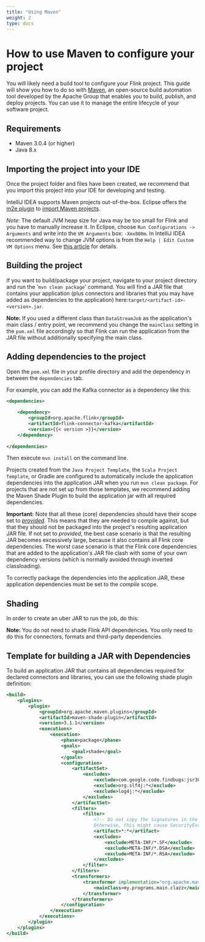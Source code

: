 ```yaml
---
title: "Using Maven"
weight: 2
type: docs
---
```

<!--
Licensed to the Apache Software Foundation (ASF) under one
or more contributor license agreements.  See the NOTICE file
distributed with this work for additional information
regarding copyright ownership.  The ASF licenses this file
to you under the Apache License, Version 2.0 (the
"License"); you may not use this file except in compliance
with the License.  You may obtain a copy of the License at

  http://www.apache.org/licenses/LICENSE-2.0

Unless required by applicable law or agreed to in writing,
software distributed under the License is distributed on an
"AS IS" BASIS, WITHOUT WARRANTIES OR CONDITIONS OF ANY
KIND, either express or implied.  See the License for the
specific language governing permissions and limitations
under the License.
-->

# How to use Maven to configure your project

You will likely need a build tool to configure your Flink project. This guide will show you how to 
do so with [Maven](https://maven.apache.org), an open-source build automation tool developed by the 
Apache Group that enables you to build, publish, and deploy projects. You can use it to manage the 
entire lifecycle of your software project.

## Requirements

- Maven 3.0.4 (or higher)
- Java 8.x

## Importing the project into your IDE

Once the project folder and files have been created, we recommend that you import this project into
your IDE for developing and testing.

IntelliJ IDEA supports Maven projects out-of-the-box. Eclipse offers the [m2e plugin](http://www.eclipse.org/m2e/) 
to [import Maven projects](http://books.sonatype.com/m2eclipse-book/reference/creating-sect-importing-projects.html#fig-creating-import).

*Note*: The default JVM heap size for Java may be too small for Flink and you have to manually increase it.
In Eclipse, choose `Run Configurations -> Arguments` and write into the `VM Arguments` box: `-Xmx800m`.
In IntelliJ IDEA recommended way to change JVM options is from the `Help | Edit Custom VM Options` menu.
See [this article](https://intellij-support.jetbrains.com/hc/en-us/articles/206544869-Configuring-JVM-options-and-platform-properties) for details.

## Building the project

If you want to build/package your project, navigate to your project directory and run the
'`mvn clean package`' command. You will find a JAR file that contains your application (plus connectors
and libraries that you may have added as dependencies to the application) here:`target/<artifact-id>-<version>.jar`.

__Note:__ If you used a different class than `DataStreamJob` as the application's main class / entry point,
we recommend you change the `mainClass` setting in the `pom.xml` file accordingly so that Flink
can run the application from the JAR file without additionally specifying the main class.

## Adding dependencies to the project

Open the `pom.xml` file in your profile directory and add the dependency in between
the `dependencies` tab.  

For example, you can add the Kafka connector as a dependency like this:

```xml
<dependencies>
    
    <dependency>
        <groupId>org.apache.flink</groupId>
        <artifactId>flink-connector-kafka</artifactId>
        <version>{{< version >}}</version>
    </dependency>
    
</dependencies>
```

Then execute `mvn install` on the command line. 

Projects created from the `Java Project Template`, the `Scala Project Template`, or Gradle are configured
to automatically include the application dependencies into the application JAR when you run `mvn clean package`.
For projects that are not set up from those templates, we recommend adding the Maven Shade Plugin to
build the application jar with all required dependencies.

**Important:** Note that all these (core) dependencies should have their scope set to [*provided*](https://maven.apache.org/guides/introduction/introduction-to-dependency-mechanism.html#dependency-scope). This means that
they are needed to compile against, but that they should not be packaged into the project's resulting
application JAR file. If not set to *provided*, the best case scenario is that the resulting JAR
becomes excessively large, because it also contains all Flink core dependencies. The worst case scenario
is that the Flink core dependencies that are added to the application's JAR file clash with some of
your own dependency versions (which is normally avoided through inverted classloading).

To correctly package the dependencies into the application JAR, these application dependencies must 
be set to the *compile* scope.

## Shading

In order to create an uber JAR to run the job, do this:


**Note:** You do not need to shade Flink API dependencies. You only need to do this for connectors,
formats and third-party dependencies.


## Template for building a JAR with Dependencies

To build an application JAR that contains all dependencies required for declared connectors and libraries,
you can use the following shade plugin definition:

```xml
<build>
    <plugins>
        <plugin>
            <groupId>org.apache.maven.plugins</groupId>
            <artifactId>maven-shade-plugin</artifactId>
            <version>3.1.1</version>
            <executions>
                <execution>
                    <phase>package</phase>
                    <goals>
                        <goal>shade</goal>
                    </goals>
                    <configuration>
                        <artifactSet>
                            <excludes>
                                <exclude>com.google.code.findbugs:jsr305</exclude>
                                <exclude>org.slf4j:*</exclude>
                                <exclude>log4j:*</exclude>
                            </excludes>
                        </artifactSet>
                        <filters>
                            <filter>
                                <!-- Do not copy the signatures in the META-INF folder.
                                Otherwise, this might cause SecurityExceptions when using the JAR. -->
                                <artifact>*:*</artifact>
                                <excludes>
                                    <exclude>META-INF/*.SF</exclude>
                                    <exclude>META-INF/*.DSA</exclude>
                                    <exclude>META-INF/*.RSA</exclude>
                                </excludes>
                            </filter>
                        </filters>
                        <transformers>
                            <transformer implementation="org.apache.maven.plugins.shade.resource.ManifestResourceTransformer">
                                <mainClass>my.programs.main.clazz</mainClass>
                            </transformer>
                        </transformers>
                    </configuration>
                </execution>
            </executions>
        </plugin>
    </plugins>
</build>
```
